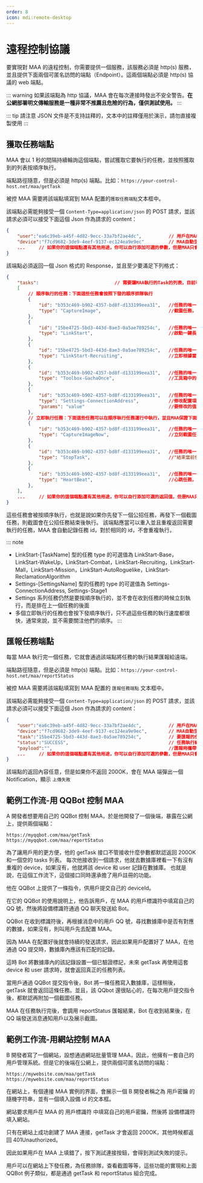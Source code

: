 ```yaml
---
order: 8
icon: mdi:remote-desktop
---
```


# 遠程控制協議

要實現對 MAA 的遠程控制，你需要提供一個服務，該服務必須是 http(s) 服務，並且提供下面兩個可匿名訪問的端點（Endpoint）。這兩個端點必須是 http(s) 協議的 web 端點。

::: warning
如果該端點為 http 協議，MAA 會在每次連接時發出不安全警告。**在公網部署明文傳輸服務是一種非常不推薦且危險的行為，僅供測試使用。**
:::

::: tip
請注意 JSON 文件是不支持註釋的，文本中的註釋僅用於演示，請勿直接複製使用
:::

## 獲取任務端點

MAA 會以 1 秒的間隔持續輪詢這個端點，嘗試獲取它要執行的任務，並按照獲取到的列表按順序執行。

端點路徑隨意，但是必須是 http(s) 端點。比如：`https://your-control-host.net/maa/getTask`

被控 MAA 需要將該端點填寫到 MAA 配置的`獲取任務端點`文本框中。

該端點必需能夠接受一個 `Content-Type=application/json` 的 POST 請求，並該請求必須可以接受下面這個 Json 作為請求的 content：

```json
{
    "user":"ea6c39eb-a45f-4d82-9ecc-33a7bf2ae4dc",          // 用戶在MAA設置中填寫的用戶標識符。
    "device":"f7cd9682-3de9-4eef-9137-ec124ea9e9ec"         // MAA自動生成的設備標識符。
    ...     // 如果你的這個端點還有其他用途，你可以自行添加可選的參數，但是MAA只會傳遞user和device
}
```

該端點必須返回一個 Json 格式的 Response，並且至少要滿足下列格式：

```json
{
    "tasks":                            // 需要讓MAA執行的Task的列表，目前可以支持的類型如示例中所示，如果不存在tasks則視為連接無效。
    [
        // 順序執行的任務：下面這些任務會按照下發的順序排隊執行
        {
            "id": "b353c469-b902-4357-bd8f-d133199eea31",   //任務的唯一id，字符串類型，在匯報任務時會使用
            "type": "CaptureImage",                         //截圖任務，會截取一張當前模擬器的截圖，並以Base64字符串的形式放在匯報任務的payload裡。如果你需要下發這種類型的任務，請務必注意你的端點可接受的最大請求大小，因為截圖會有數十MB，會超過一般網關的默認大小限制。
        },
        {
            "id": "15be4725-5bd3-443d-8ae3-0a5ae789254c",   //任務的唯一id，字符串類型，在匯報任務時會使用
            "type": "LinkStart",                            //啟動一鍵長草
        },
        {
            "id": "15be4725-5bd3-443d-8ae3-0a5ae789254c",   //任務的唯一id，字符串類型，在匯報任務時會使用
            "type": "LinkStart-Recruiting",                 //立即根據當前配置，單獨執行一鍵長草中的對應子功能，無視主界面上該功能的勾選框。這一類Type的可選值詳見下述
        },
        {
            "id": "b353c469-b902-4357-bd8f-d133199eea31",   //任務的唯一id，字符串類型，在匯報任務時會使用
            "type": "Toolbox-GachaOnce",                    //工具箱中的牛牛抽卡任務，該類Type的可選取值為：Toolbox-GachaOnce, Toolbox-GachaTenTimes
        },
        {
            "id": "b353c469-b902-4357-bd8f-d133199eea31",   //任務的唯一id，字符串類型，在匯報任務時會使用
            "type": "Settings-ConnectionAddress",           //修改配置項的任務，等同於執行ConfigurationHelper.SetValue("ConnectionAddress", params); 為了安全起見，不是每個配置都可以修改，能修改的配置詳見下述。
            "params": "value"                               //要修改的值
        },
        // 立即執行任務：下面這些任務可以在順序執行任務運行中執行，並且MAA保證下面的任何一個任務都會盡快返回結果，通常用於對遠程控制功能本身的控制。
        {
            "id": "b353c469-b902-4357-bd8f-d133199eea31",   //任務的唯一id，字符串類型，在匯報任務時會使用
            "type": "CaptureImageNow",                      //立刻截圖任務，和上面的截圖任務是基本一樣的，唯一的區別是這個任務會立刻被運行，而不會等待其他任務。
        },
        {
            "id": "b353c469-b902-4357-bd8f-d133199eea31",   //任務的唯一id，字符串類型，在匯報任務時會使用
            "type": "StopTask",                             //"結束當前任務"任務，將會嘗試結束當前運行的任務。如果任務列表還有其他任務會繼續開始執行下一個。該任務不會等待並確認當前任務已停止才會返回，因此請使用心跳任務來確認停止命令是否已生效。
        },
        {
            "id": "b353c469-b902-4357-bd8f-d133199eea31",   //任務的唯一id，字符串類型，在匯報任務時會使用
            "type": "HeartBeat",                            //心跳任務，該任務會立即返回，並且將當前“順序執行的任務”隊列中正在執行的任務的Id作為Payload返回，如果當前沒有任務執行，返回空字符串。
        },
    ],
    ...     // 如果你的這個端點還有其他用途，你可以自行添加可選的返回值，但是MAA只會讀取tasks
}
```

這些任務會被按順序執行，也就是說如果你先發下一個公招任務，再發下一個截圖任務，則截圖會在公招任務結束後執行。
該端點應當可以重入並且重複返回需要執行的任務，MAA 會自動記錄任務 id，對於相同的 id，不會重複執行。

::: note

- LinkStart-[TaskName] 型的任務 type 的可選值為 LinkStart-Base，LinkStart-WakeUp，LinkStart-Combat，LinkStart-Recruiting，LinkStart-Mall，LinkStart-Mission，LinkStart-AutoRoguelike，LinkStart-ReclamationAlgorithm
- Settings-[SettingsName] 型的任務的 type 的可選值為 Settings-ConnectionAddress, Settings-Stage1
- Settings 系列任務仍然是要按順序執行的，並不會在收到任務的時候立刻執行，而是排在上一個任務的後面
- 多個立即執行的任務也會按下發順序執行，只不過這些任務的執行速度都很快，通常來說，並不需要關注他們的順序。
:::

## 匯報任務端點

每當 MAA 執行完一個任務，它就會通過該端點將任務的執行結果匯報給遠端。

端點路徑隨意，但是必須是 http(s) 端點。比如：`https://your-control-host.net/maa/reportStatus`

被控 MAA 需要將該端點填寫到 MAA 配置的 `匯報任務端點` 文本框中。

該端點必需能夠接受一個 `Content-Type=application/json` 的 POST 請求，並該請求必須可以接受下面這個 Json 作為請求的 content：

```json
{
    "user":"ea6c39eb-a45f-4d82-9ecc-33a7bf2ae4dc",          // 用戶在MAA設置中填寫的用戶標識符。
    "device":"f7cd9682-3de9-4eef-9137-ec124ea9e9ec",        // MAA自動生成的設備標識符。
    "task":"15be4725-5bd3-443d-8ae3-0a5ae789254c",          // 要匯報的任務的Id，和獲取任務時的Id對應。
    "status":"SUCCESS",                                     // 任務執行結果，SUCCESS或者FAILED。一般不論任務執行成功與否只會返回SUCCESS，只有特殊情況才會返回FAILED，會返回FAILED的情況，會在上面的任務介紹時明確說明。
    "payload":"",                                           //匯報時攜帶的數據，字符串類型。具體取決於任務類型，比如截圖任務匯報時，這裡就會攜帶截圖的Base64字符串。
    ...     // 如果你的這個端點還有其他用途，你可以自行添加可選的參數，但是MAA只會傳遞user和device
}
```

該端點的返回內容任意，但是如果你不返回 200OK，會在 MAA 端彈出一個 Notification，顯示 `上傳失敗`

## 範例工作流-用 QQBot 控制 MAA

A 開發者想要用自己的 QQBot 控制 MAA，於是他開發了一個後端，暴露在公網上，提供兩個端點：

```text
https://myqqbot.com/maa/getTask
https://myqqbot.com/maa/reportStatus
```

為了讓用戶用的更方便，他的 getTask 接口不管接收什麼參數都默認返回 200OK 和一個空的 tasks 列表。
每次他接收到一個請求，他就去數據庫裡看一下有沒有重複的 device，如果沒有，他就將該 device 和 user 記錄在數據庫。
也就是說，在這個工作流下，這個接口同時還承擔了用戶註冊的功能。

他在 QQBot 上提供了一條指令，供用戶提交自己的 deviceId。

在它的 QQBot 的使用說明上，他告訴用戶，在 MAA 的用戶標識符中填寫自己的 QQ 號，然後將設備標識符通過 QQ 聊天發送給 Bot。

QQBot 在收到標識符後，再根據消息中的用戶 QQ 號，尋找數據庫中是否有對應的數據，如果沒有，則叫用戶先去配置 MAA。

因為 MAA 在配置好後就會持續的發送請求，因此如果用戶配置好了 MAA，在他通過 QQ 提交時，數據庫內應該有匹配的記錄。

這時 Bot 將數據庫內的該記錄設置一個已驗證標記，未來 getTask 再使用這套 device 和 user 請求時，就會返回真正的任務列表。

當用戶通過 QQBot 提交指令後，Bot 將一條任務寫入數據庫，這樣稍後，getTask 就會返回這條任務。並且，該 QQbot 還很貼心的，在每次用戶提交指令後，都默認再附加一個截圖任務。

MAA 在任務執行完後，會調用 reportStatus 匯報結果，Bot 在收到結果後，在 QQ 端發送消息通知用戶以及展示截圖。

## 範例工作流-用網站控制 MAA

B 開發者寫了一個網站，設想通過網站批量管理 MAA，因此，他擁有一套自己的用戶管理系統。但是它的後端在公網上，提供兩個可匿名訪問的端點：

```text
https://mywebsite.com/maa/getTask
https://mywebsite.com/maa/reportStatus
```

在網站上，有個連接 MAA 實例的界面，會展示一個 B 開發者稱之為 用戶密鑰 的隨機字符串，並有一個填入設備 id 的文本框。

網站要求用戶在 MAA 的 用戶標識符 中填寫自己的用戶密鑰，然後將 設備標識符 填入網站。

只有在網站上成功創建了 MAA 連接，getTask 才會返回 200OK，其他時候都返回 401Unauthorized。

因此如果用戶在 MAA 上填錯了，按下測試連接按鈕，會得到測試失敗的提示。

用戶可以在網站上下發任務，為任務排隊，查看截圖等等，這些功能的實現和上面 QQBot 例子類似，都是通過 getTask 和 reportStatus 組合完成。

